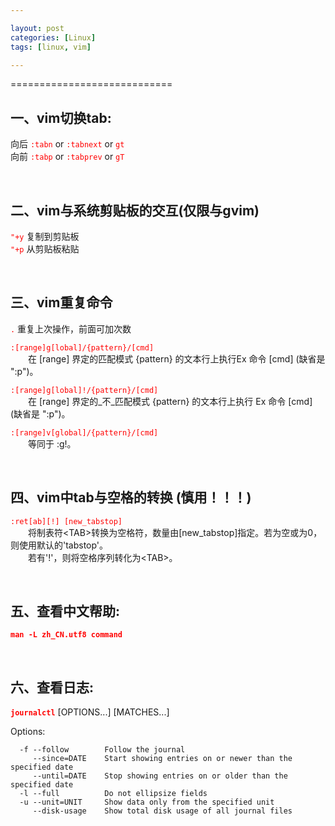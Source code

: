 ```yaml
---

layout: post
categories: [Linux]
tags: [linux, vim]

---
```


============================

## 一、vim切换tab:

向后  <span style="color:red">`:tabn`</span> or <span style="color:red">`:tabnext`</span> or <span style="color:red">`gt`</span>  
向前  <span style="color:red">`:tabp`</span> or <span style="color:red">`:tabprev`</span> or <span style="color:red">`gT`</span>

  <br />

## 二、vim与系统剪贴板的交互(仅限与gvim)

<span style="color:red">`"+y`</span>  复制到剪贴板  
<span style="color:red">`"+p`</span>  从剪贴板粘贴

  <br />

## 三、vim重复命令

<span style="color:red">`.`</span>  重复上次操作，前面可加次数

<span style="color:red">`:[range]g[lobal]/{pattern}/[cmd]`</span>  
&emsp;&emsp;在 [range] 界定的匹配模式 {pattern} 的文本行上执行Ex 命令 [cmd] \(缺省是 ":p")。

<span style="color:red">`:[range]g[lobal]!/{pattern}/[cmd]`</span>  
&emsp;&emsp;在 [range] 界定的_不_匹配模式 {pattern} 的文本行上执行 Ex 命令 [cmd] \(缺省是 ":p")。

<span style="color:red">`:[range]v[global]/{pattern}/[cmd]`</span>  
&emsp;&emsp;等同于 :g!。

  <br />

## 四、vim中tab与空格的转换 (慎用！！！)

<span style="color:red">`:ret[ab][!] [new_tabstop]`</span>  
&emsp;&emsp;将制表符\<TAB>转换为空格符，数量由[new_tabstop]指定。若为空或为0，则使用默认的'tabstop'。  
&emsp;&emsp;若有'!'，则将空格序列转化为\<TAB>。

  <br />

## 五、查看中文帮助:

<span style="color:red">**`man -L zh_CN.utf8 command`**</span>

  <br />

## 六、查看日志:

<span style="color:red">**`journalctl`**</span> [OPTIONS...] [MATCHES...]

Options:

```
  -f --follow        Follow the journal
     --since=DATE    Start showing entries on or newer than the specified date
     --until=DATE    Stop showing entries on or older than the specified date
  -l --full          Do not ellipsize fields
  -u --unit=UNIT     Show data only from the specified unit
     --disk-usage    Show total disk usage of all journal files
```


  <br />
